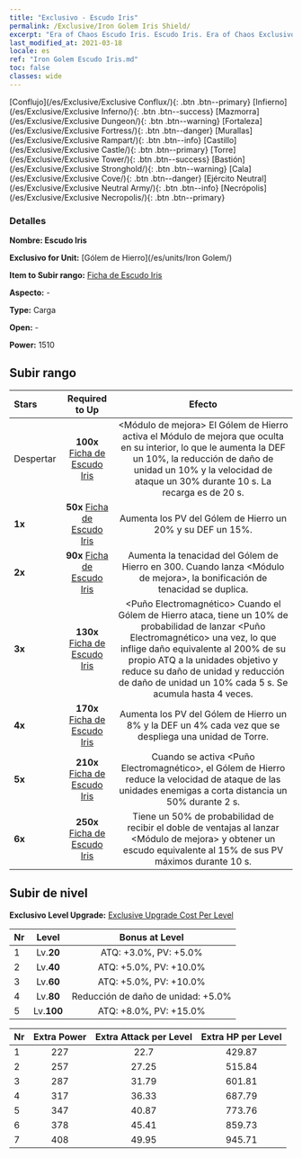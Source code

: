 ```yaml
---
title: "Exclusivo - Escudo Iris"
permalink: /Exclusive/Iron Golem Iris Shield/
excerpt: "Era of Chaos Escudo Iris. Escudo Iris. Era of Chaos Exclusivo Escudo Iris. Gólem de Hierro Exclusivo."
last_modified_at: 2021-03-18
locale: es
ref: "Iron Golem Escudo Iris.md"
toc: false
classes: wide
---
```

 [Conflujo](/es/Exclusive/Exclusive Conflux/){: .btn .btn--primary} [Infierno](/es/Exclusive/Exclusive Inferno/){: .btn .btn--success} [Mazmorra](/es/Exclusive/Exclusive Dungeon/){: .btn .btn--warning} [Fortaleza](/es/Exclusive/Exclusive Fortress/){: .btn .btn--danger} [Murallas](/es/Exclusive/Exclusive Rampart/){: .btn .btn--info} [Castillo](/es/Exclusive/Exclusive Castle/){: .btn .btn--primary} [Torre](/es/Exclusive/Exclusive Tower/){: .btn .btn--success} [Bastión](/es/Exclusive/Exclusive Stronghold/){: .btn .btn--warning} [Cala](/es/Exclusive/Exclusive Cove/){: .btn .btn--danger} [Ejército Neutral](/es/Exclusive/Exclusive Neutral Army/){: .btn .btn--info} [Necrópolis](/es/Exclusive/Exclusive Necropolis/){: .btn .btn--primary} 

### Detalles
 **Nombre: Escudo Iris** 

 **Exclusivo for Unit:** [Gólem de Hierro](/es/units/Iron Golem/) 

 **Item to Subir rango:** [Ficha de Escudo Iris](/es/Items/con_913/)

 **Aspecto:** -

 **Type:** Carga

 **Open:** -

 **Power:** 1510

## Subir rango

  |     Stars    |  Required to Up | Efecto |
  |:-------------|:---------------:|:---------------:|
  |  Despertar  | **100x** [Ficha de Escudo Iris](/es/Items/con_913/) | <Módulo de mejora> El Gólem de Hierro activa el Módulo de mejora que oculta en su interior, lo que le aumenta la DEF un 10%, la reducción de daño de unidad un 10% y la velocidad de ataque un 30% durante 10 s. La recarga es de 20 s. |
  | **1x** <i class="fas fa-star"/> | **50x** [Ficha de Escudo Iris](/es/Items/con_913/) | Aumenta los PV del Gólem de Hierro un 20% y su DEF un 15%. |
  | **2x** <i class="fas fa-star"/> | **90x** [Ficha de Escudo Iris](/es/Items/con_913/) | Aumenta la tenacidad del Gólem de Hierro en 300. Cuando lanza <Módulo de mejora>, la bonificación de tenacidad se duplica. |
  | **3x** <i class="fas fa-star"/> | **130x** [Ficha de Escudo Iris](/es/Items/con_913/) | <Puño Electromagnético> Cuando el Gólem de Hierro ataca, tiene un 10% de probabilidad de lanzar <Puño Electromagnético> una vez, lo que inflige daño equivalente al 200% de su propio ATQ a la unidades objetivo y reduce su daño de unidad y reducción de daño de unidad un 10% cada 5 s. Se acumula hasta 4 veces. |
  | **4x** <i class="fas fa-star"/> | **170x** [Ficha de Escudo Iris](/es/Items/con_913/) | Aumenta los PV del Gólem de Hierro un 8% y la DEF un 4% cada vez que se despliega una unidad de Torre. |
  | **5x** <i class="fas fa-star"/> | **210x** [Ficha de Escudo Iris](/es/Items/con_913/) | Cuando se activa <Puño Electromagnético>, el Gólem de Hierro reduce la velocidad de ataque de las unidades enemigas a corta distancia un 50% durante 2 s. |
  | **6x** <i class="fas fa-star"/> | **250x** [Ficha de Escudo Iris](/es/Items/con_913/) | <Recargo> Tiene un 50% de probabilidad de recibir el doble de ventajas al lanzar <Módulo de mejora> y obtener un escudo equivalente al 15% de sus PV máximos durante 10 s. |


## Subir de nivel
 **Exclusivo Level Upgrade:** [Exclusive Upgrade Cost Per Level](/Exclusive/ExclusiveUpgradeCostPerLevel/)

  |  Nr  |   Level  | Bonus at Level |
  |:-----|:--------:|:--------------:|
  | 1 | Lv.**20** | ATQ: +3.0%, PV: +5.0% |
  | 2 | Lv.**40** | ATQ: +5.0%, PV: +10.0% |
  | 3 | Lv.**60** | ATQ: +5.0%, PV: +10.0% |
  | 4 | Lv.**80** | Reducción de daño de unidad: +5.0% |
  | 5 | Lv.**100** | ATQ: +8.0%, PV: +15.0% |


  |  Nr  |  Extra Power | Extra Attack per Level | Extra HP per Level |
  |:-----|:--------:|:--------:|:--------:|
  | 1 | 227 | 22.7 | 429.87 |
  | 2 | 257 | 27.25 | 515.84 |
  | 3 | 287 | 31.79 | 601.81 |
  | 4 | 317 | 36.33 | 687.79 |
  | 5 | 347 | 40.87 | 773.76 |
  | 6 | 378 | 45.41 | 859.73 |
  | 7 | 408 | 49.95 | 945.71 |


